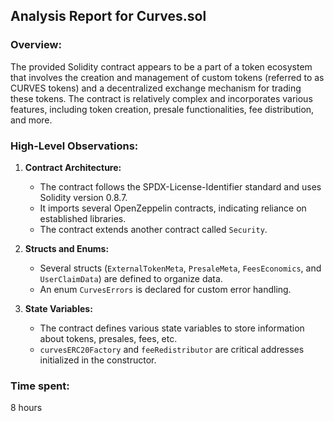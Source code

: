 ## **Analysis Report for Curves.sol**

### Overview:
The provided Solidity contract appears to be a part of a token ecosystem that involves the creation and management of custom tokens (referred to as CURVES tokens) and a decentralized exchange mechanism for trading these tokens. The contract is relatively complex and incorporates various features, including token creation, presale functionalities, fee distribution, and more.

### High-Level Observations:
1. **Contract Architecture:**
   - The contract follows the SPDX-License-Identifier standard and uses Solidity version 0.8.7.
   - It imports several OpenZeppelin contracts, indicating reliance on established libraries.
   - The contract extends another contract called `Security`.

2. **Structs and Enums:**
   - Several structs (`ExternalTokenMeta`, `PresaleMeta`, `FeesEconomics`, and `UserClaimData`) are defined to organize data.
   - An enum `CurvesErrors` is declared for custom error handling.

3. **State Variables:**
   - The contract defines various state variables to store information about tokens, presales, fees, etc.
   - `curvesERC20Factory` and `feeRedistributor` are critical addresses initialized in the constructor.


### Time spent:
8 hours